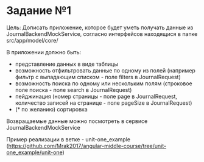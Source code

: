 # Задание №1

Цель: Дописать приложение, которое будет уметь получать данные из JournalBackendMockService, согласно интерфейсов находящися в папке src/app/model/core/

В приложении должно быть:
 - представление данных в виде таблицы
 - возможность отфильтровать данные по одному из полей (например фильтр с выпадающим списком - поле filters в JournalRequest)
 - возможность поиска по одному или нескольким полям (строковое поле поиска - поле search в JournalRequest)
 - пейджинация (номер страницы - поле page в JournalRequest, количество записей на странице - поле pageSize в JournalRequest)
 - (* по желанию) сортировка
 
 Возвращаемые данные можно посмотреть в сервисе JournalBackendMockService
 
 Пример реализации в ветке - unit-one_example (https://github.com/Mrak2017/angular-middle-course/tree/unit-one_example/unit-one)
